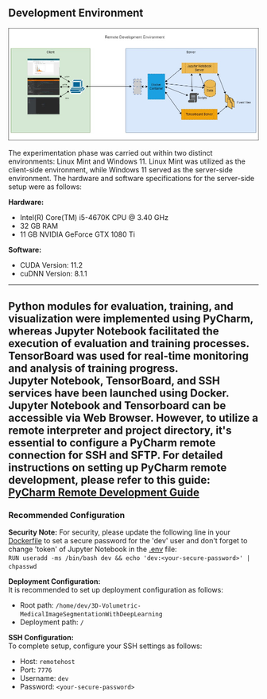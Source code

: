## Development Environment

<p align="center">
  <img src="../reports/figures/devenv_diagram.jpeg"/>
</p>

The experimentation phase was carried out within two distinct environments: Linux Mint and Windows 11. Linux Mint was utilized as the client-side environment, while Windows 11 served as the server-side environment. The hardware and software specifications for the server-side setup were as follows:

**Hardware:**
- Intel(R) Core(TM) i5-4670K CPU @ 3.40 GHz
- 32 GB RAM
- 11 GB NVIDIA GeForce GTX 1080 Ti

**Software:**
- CUDA Version: 11.2
- cuDNN Version: 8.1.1

---

Python modules for evaluation, training, and visualization were implemented using PyCharm, whereas Jupyter Notebook facilitated the execution of evaluation and training processes. TensorBoard was used for real-time monitoring and analysis of training progress.\
Jupyter Notebook, TensorBoard, and SSH services have been launched using Docker. Jupyter Notebook and Tensorboard can be accessible via Web Browser. However, to utilize a remote interpreter and project directory, it's essential to configure a PyCharm remote connection for SSH and SFTP.
For detailed instructions on setting up PyCharm remote development, please refer to this guide: [PyCharm Remote Development Guide](https://medium.com/@erikhallstrm/work-remotely-with-pycharm-tensorflow-and-ssh-c60564be862d)
---
### Recommended Configuration
**Security Note:** For security, please update the following line in your [Dockerfile](Dockerfile.devenv) to set a secure password for the 'dev' user and don't forget to change 'token' of Jupyter Notebook in the [.env](../.env) file:\
`RUN useradd -ms /bin/bash dev && echo 'dev:<your-secure-password>' | chpasswd`

**Deployment Configuration:**\
It is recommended to set up deployment configuration as follows:
- Root path: `/home/dev/3D-Volumetric-MedicalImageSegmentationWithDeepLearning`
- Deployment path: `/`

**SSH Configuration:**\
To complete setup, configure your SSH settings as follows:
- Host: `remotehost`
- Port: `7776`
- Username: `dev`
- Password: `<your-secure-password>`
